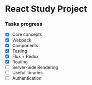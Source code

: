 # React Study Project

### Tasks progress

- [x] Core concepts
- [x] Webpack
- [x] Components
- [x] Testing
- [x] Flux + Redux
- [x] Routing
- [ ] Server-Side Rendering
- [ ] Useful libraries
- [ ] Authentication